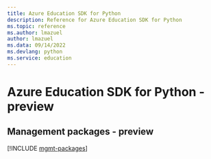 ```yaml
---
title: Azure Education SDK for Python
description: Reference for Azure Education SDK for Python
ms.topic: reference
ms.author: lmazuel
author: lmazuel
ms.data: 09/14/2022
ms.devlang: python
ms.service: education
---
```

# Azure Education SDK for Python - preview

## Management packages - preview
[!INCLUDE [mgmt-packages](education-mgmt-index.md)]